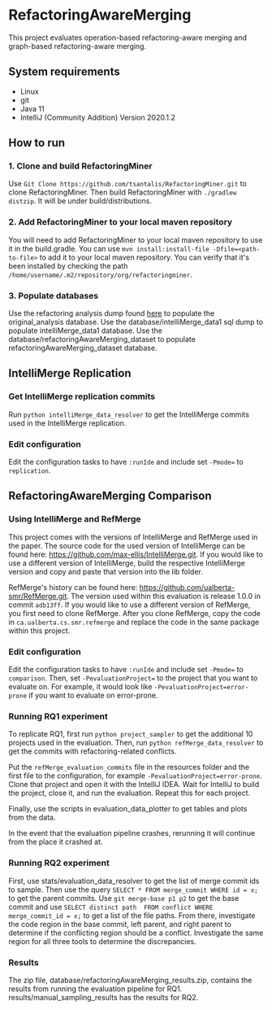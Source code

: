 # RefactoringAwareMerging

This project evaluates operation-based refactoring-aware merging and graph-based 
refactoring-aware merging.

## System requirements
* Linux
* git
* Java 11
* IntelliJ (Community Addition) Version 2020.1.2

## How to run

### 1. Clone and build RefactoringMiner 
Use `Git Clone https://github.com/tsantalis/RefactoringMiner.git` to clone RefactoringMiner. 
Then build RefactoringMiner with `./gradlew distzip`. It will be under build/distributions.

### 2. Add RefactoringMiner to your local maven repository
You will need to add RefactoringMiner to your local maven repository to
use it in the build.gradle. You can use `mvn install:install-file -Dfile=<path-to-file>`
to add it to your local maven repository. You can verify that it's been installed 
by checking the path `/home/username/.m2/repository/org/refactoringminer`.

### 3. Populate databases
Use the refactoring analysis dump found [here](https://github.com/ualberta-smr/refactoring-analysis-results)
to populate the original_analysis database. Use the database/intelliMerge_data1
sql dump to populate intelliMerge_data1 database. Use the database/refactoringAwareMerging_dataset
to populate refactoringAwareMerging_dataset database.

## IntelliMerge Replication

### Get IntelliMerge replication commits
Run `python intelliMerge_data_resolver` to get the IntelliMerge commits used in
the IntelliMerge replication. 

### Edit configuration
Edit the configuration tasks to have `:runIde` and include set `-Pmode=` to `replication`. 

## RefactoringAwareMerging Comparison

### Using IntelliMerge and RefMerge

This project comes with the versions of IntelliMerge and RefMerge used in the paper. 
The source code for the used version of IntelliMerge can be found here: https://github.com/max-ellis/IntelliMerge.git.
 If you would like to use a different version of IntelliMerge, build the respective IntelliMerge version 
and copy and paste that version into the lib folder.

RefMerge's history can be found here: https://github.com/ualberta-smr/RefMerge.git. The
version used within this evaluation is release 1.0.0 in commit `adb13ff`.
If you would like to use a different version of
RefMerge, you first need to clone RefMerge. After you clone RefMerge, copy the code in
`ca.ualberta.cs.smr.refmerge` and replace the code in the same package within this project.

### Edit configuration
Edit the configuration tasks to have `:runIde` and include set `-Pmode=` to `comparison`.
Then, set `-PevaluationProject=` to the project that you want to evaluate on. For example,
it would look like `-PevaluationProject=error-prone` if you want to evaluate on error-prone.


### Running RQ1 experiment

To replicate RQ1, first run `python project_sampler` to get the additional 10 projects used 
in the evaluation. Then, run `python refMerge_data_resolver` to get the commits with
refactoring-related conflicts.

Put the `refMerge_evaluation_commits` file in the resources folder and the first file to
the configuration, for example `-PevaluationProject=error-prone`. Clone that project
and open it with the IntelliJ IDEA. Wait for IntelliJ to build the project, close it, and
run the evaluation. Repeat this for each project. 

Finally, use the scripts in evaluation_data_plotter to get tables and plots from the data.

In the event that the evaluation pipeline crashes, rerunning it will continue from the 
place it crashed at. 

### Running RQ2 experiment

First, use stats/evaluation_data_resolver to get the list of merge commit ids to sample. 
Then use the query `SELECT * FROM merge_commit WHERE id = x;` to get the parent commits.
Use `git merge-base p1 p2` to get the base commit and use `SELECT distinct path 
FROM conflict WHERE merge_commit_id = x;` to get a list of the file paths. From there, 
investigate the code region in the base commit, left parent, and right parent to determine
if the conflicting region should be a conflict. Investigate the same region for all three
tools to determine the discrepancies. 

### Results

The zip file, database/refactoringAwareMerging_results.zip, contains the results from
 running the evaluation pipeline for RQ1.
results/manual_sampling_results has the results for RQ2. 